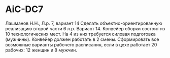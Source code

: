 # AiC-DC7
Лашманов Н.Н., Л.р. 7, вариант 14
Сделать объектно-ориентированную реализацию второй части 6 л.р.
Вариант 14. Конвейер сборки состоит из 10 технологических мест. На 4 из них требуется силовая подготовка (мужчины). Конвейер должен работать в 2 смены. Сформировать все возможные варианты рабочего расписания, если в цехе работает 20 рабочих: 12 женщин и 8 мужчин.
